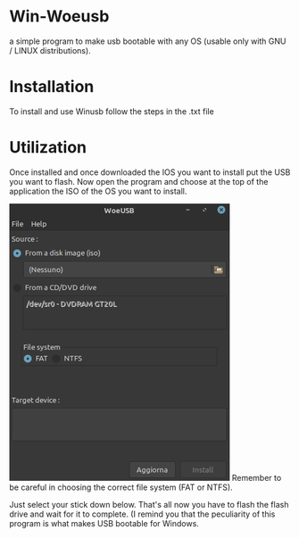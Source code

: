 # Win-Woeusb
a simple program to make usb bootable with any OS (usable only with GNU / LINUX distributions).
# Installation
To install and use Winusb follow the steps in the .txt file 
# Utilization
Once installed and once downloaded the IOS you want to install put the USB you want to flash. Now open the program and choose at the top of the application the ISO of the OS you want to install.

![Alt tag](https://github.com/macintosh03/Win-Woeusb/blob/master/Schermata%20del%202020-05-20%2013-55-20.png)
Remember to be careful in choosing the correct file system (FAT or NTFS).

Just select your stick down below. That's all now you have to flash the flash drive and wait for it to complete.
(I remind you that the peculiarity of this program is what makes USB bootable for Windows.

